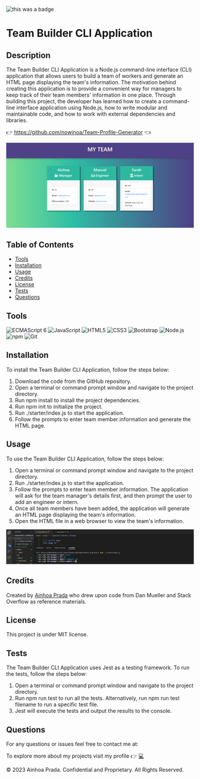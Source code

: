 ![this was a badge](https://img.shields.io/badge/License-MIT-blue.svg)
# Team Builder CLI Application

## Description
The Team Builder CLI Application is a Node.js command-line interface (CLI) application that allows users to build a team of workers and generate an HTML page displaying the team's information. The motivation behind creating this application is to provide a convenient way for managers to keep track of their team members' information in one place.
Through building this project, the developer has learned how to create a command-line interface application using Node.js, how to write modular and maintainable code, and how to work with external dependencies and libraries.

:point_right:  https://github.com/nowinoa/Team-Profile-Generator  :point_left:

<img src="./assets/team_html.png">

## Table of Contents
* [Tools](#tools)
* [Installation](#installation)
* [Usage](#usage)
* [Credits](#credits)
* [License](#license)
* [Tests](#tests)
* [Questions](#questions)

## Tools
<img src="https://github.com/get-icon/geticon/raw/master/icons/es6.svg" alt="ECMAScript 6" width="30px" height="30px">  <img src="https://github.com/get-icon/geticon/raw/master/icons/javascript.svg" alt="JavaScript" width="30px" height="30px">  <img src="https://github.com/get-icon/geticon/raw/master/icons/html-5.svg" alt="HTML5" width="30px" height="30px">  <img src="https://github.com/get-icon/geticon/raw/master/icons/css-3.svg" alt="CSS3" width="30px" height="30px">  <img src="https://github.com/get-icon/geticon/raw/master/icons/bootstrap.svg" alt="Bootstrap" width="30px" height="30px">  <img src="https://github.com/get-icon/geticon/raw/master/icons/nodejs-icon.svg" alt="Node.js" width="30px" height="30px">  <img src="https://github.com/get-icon/geticon/raw/master/icons/npm.svg" alt="npm" width="30px" height="30px">  <img src="https://github.com/get-icon/geticon/raw/master/icons/git-icon.svg" alt="Git" width="30px" height="30px">

## Installation
To install the Team Builder CLI Application, follow the steps below:

1. Download the code from the GitHub repository.
2. Open a terminal or command prompt window and navigate to the project directory.
3. Run npm install to install the project dependencies.
4. Run npm init to initialize the project.
5. Run ./starter/index.js to start the application.
6. Follow the prompts to enter team member information and generate the HTML page.

## Usage
To use the Team Builder CLI Application, follow the steps below:

1. Open a terminal or command prompt window and navigate to the project directory.
2. Run ./starter/index.js to start the application.
3. Follow the prompts to enter team member information. The application will ask for the team manager's details first, and then prompt the user to add an engineer or intern.
4. Once all team members have been added, the application will generate an HTML page displaying the team's information.
5. Open the HTML file in a web browser to view the team's information.

<img src="./assets/terminal_Ex.png">

## Credits
Created by <a href="https://github.com/nowinoa">Ainhoa Prada</a> who drew upon code from Dan Mueller and Stack Overflow as reference materials.

## License
This project is under MIT license.

## Tests
The Team Builder CLI Application uses Jest as a testing framework. To run the tests, follow the steps below:

1. Open a terminal or command prompt window and navigate to the project directory.
2. Run npm run test to run all the tests. Alternatively, run npm run test filename to run a specific test file.
3. Jest will execute the tests and output the results to the console.

## Questions
For any questions or issues feel free to contact me at: 

To explore more about my projects visit my profile :point_right: <a href="https://github.com/nowinoa">:computer:</a>

© 2023 Ainhoa Prada. Confidential and Proprietary. All Rights Reserved.
